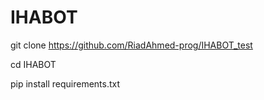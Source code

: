 # IHABOT

git clone https://github.com/RiadAhmed-prog/IHABOT_test

cd IHABOT

pip install requirements.txt
